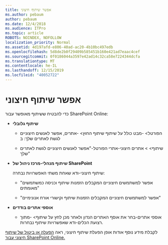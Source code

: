 ```yaml
---
title: אפשר שיתוף חיצוני
ms.author: pebaum
author: pebaum
ms.date: 12/4/2018
ms.audience: ITPro
ms.topic: article
ROBOTS: NOINDEX, NOFOLLOW
localization_priority: Normal
ms.assetid: 4d197afd-e806-40ad-ac20-4b10bc497edb
ms.openlocfilehash: 5d8de2b0f29409b585451b160e421ad7eaac4cef
ms.sourcegitcommit: 0f0186044a3597e42ad14c32ca58e7224344dcfa
ms.translationtype: MT
ms.contentlocale: he-IL
ms.lasthandoff: 12/15/2019
ms.locfileid: "40052722"
---
```

# <a name="enable-external-sharing"></a>אפשר שיתוף חיצוני

 כדי להבטיח ששיתוף מאופשר עבור SharePoint Online:
  
- **שיתוף גלובלי**
    
  - הפורטל\> -מבט כולל על שיתוף שיתוף החוץ\> -אתרים, אפשר לאנשים חיצוניים לגשת לאתרים שלך: ב
    
  - שיתוף\> \> אתרים חיצוני-אתרי הפורטל-"אפשר לאנשים חיצוניים לגשת לאתרים שלך"
    
- **שיתוף מנהלי-מרכז ניהול של SharePoint**
    
    שיתוף חיצוני-ודא שאחת משתי האפשרויות נבחרה:
    
  - "אפשר למשתמשים חיצוניים המקבלים הזמנות שיתוף וכניסה כמשתמשים מאומתים"
    
  - "אפשר למשתמשים חיצוניים המקבלים הזמנות שיתוף וקישורי אורח אנונימיים"
    
- **אוספי אתרים בודדים**
    
  - אוספי אתרים-בחר את אוסף האתרים הנדון ולאחר מכן לחץ על שיתוף\> -מתוך רצועת הכלים-ודא שאפשרויות שיתוף נבחרות.
    
לקבלת מידע נוסף אודות אופן הפעלת שיתוף חיצוני, ראה [הפעלה או ביטול של שיתוף חיצוני עבור SharePoint Online.](https://go.microsoft.com/fwlink/?linkid=2047681&amp;clcid=0x409)
  

